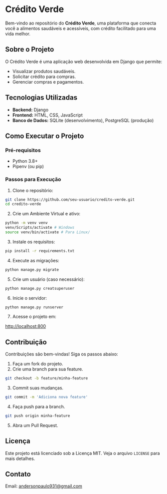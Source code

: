 # Crédito Verde

Bem-vindo ao repositório do **Crédito Verde**, uma plataforma que conecta você a alimentos saudáveis e acessíveis, com crédito facilitado para uma vida melhor.

## Sobre o Projeto

O Crédito Verde é uma aplicação web desenvolvida em Django que permite:

- Visualizar produtos saudáveis.
- Solicitar crédito para compras.
- Gerenciar compras e pagamentos.

## Tecnologias Utilizadas

- **Backend:** Django
- **Frontend:** HTML, CSS, JavaScript
- **Banco de Dados:** SQLite (desenvolvimento), PostgreSQL (produção)

## Como Executar o Projeto

### Pré-requisitos

- Python 3.8+
- Pipenv (ou pip)

### Passos para Execução

1. Clone o repositório:

```bash
git clone https://github.com/seu-usuario/credito-verde.git
cd credito-verde
```

2. Crie um Ambiente Virtual e ativo:

```bash
python -m venv venv
venv/Scripts/activate # Windows
source venv/bin/activate # Para Linux/
```

3. Instale os requisitos:

```bash
pip install -r requirements.txt
```

4. Execute as migrações:

```bash
python manage.py migrate
```

5. Crie um usuário (caso necessário):

```bash
python manage.py creatsuperuser
```

6. Inicie o servidor:

```bash
python manage.py runserver
```

7. Acesse o projeto em:

<http://localhost:800>

## Contribuição

Contribuições são bem-vindas! Siga os passos abaixo:

1. Faça um fork do projeto.
2. Crie uma branch para sua feature.

```bash
git checkout -b feature/minha-feature
```

3. Commit suas mudanças.

```bash
git commit -m 'Adiciona nova feature'
```

4. Faça push para a branch.

```bash
git push origin minha-feature
```

5. Abra um Pull Request.

## Licença

Este projeto está licenciado sob a Licença MIT. Veja o arquivo `LICENSE` para mais detalhes.

## Contato

Email: [andersonpaulo931@gmail.com](andersonpaulo931@gmail.com)
